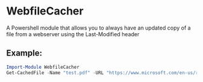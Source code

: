 # WebfileCacher
A Powershell module that allows you to always have an updated copy of a file from a webserver using the Last-Modified header

## Example:
```PowerShell
Import-Module WebfileCacher
Get-CachedFile -Name "test.pdf" -URL "https://www.microsoft.com/en-us/research/wp-content/uploads/2004/12/tr-2004-136.pdf" -Dir "$env:TEMP"
```
